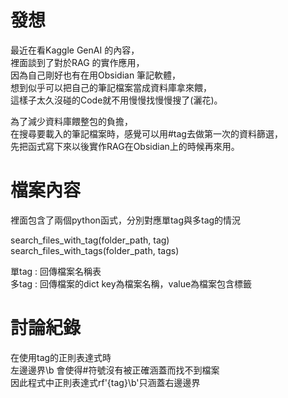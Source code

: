 # 發想

最近在看Kaggle GenAI 的內容，  
裡面談到了對於RAG 的實作應用，  
因為自己剛好也有在用Obsidian 筆記軟體，  
想到似乎可以把自己的筆記檔案當成資料庫拿來餵，  
這樣子太久沒碰的Code就不用慢慢找慢慢搜了(灑花)。  

為了減少資料庫餵整包的負擔，  
在搜尋要載入的筆記檔案時，感覺可以用#tag去做第一次的資料篩選，    
先把函式寫下來以後實作RAG在Obsidian上的時候再來用。  

# 檔案內容  

裡面包含了兩個python函式，分別對應單tag與多tag的情況  

search_files_with_tag(folder_path, tag)  
search_files_with_tags(folder_path, tags)  

單tag : 回傳檔案名稱表  
多tag : 回傳檔案的dict key為檔案名稱，value為檔案包含標籤

# 討論紀錄

在使用tag的正則表達式時  
左邊邊界\b 會使得#符號沒有被正確涵蓋而找不到檔案  
因此程式中正則表達式rf'{tag}\b'只涵蓋右邊邊界  
